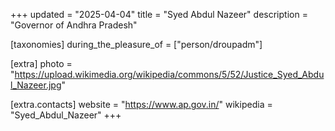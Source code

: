 +++
updated = "2025-04-04"
title = "Syed Abdul Nazeer"
description = "Governor of Andhra Pradesh"

[taxonomies]
during_the_pleasure_of = ["person/droupadm"]

[extra]
photo = "https://upload.wikimedia.org/wikipedia/commons/5/52/Justice_Syed_Abdul_Nazeer.jpg"

[extra.contacts]
website = "https://www.ap.gov.in/"
wikipedia = "Syed_Abdul_Nazeer"
+++